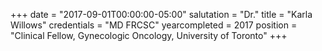 +++
date = "2017-09-01T00:00:00-05:00"
salutation = "Dr."
title = "Karla Willows"
credentials = "MD FRCSC"
yearcompleted = 2017
position = "Clinical Fellow, Gynecologic Oncology, University of Toronto"
+++
